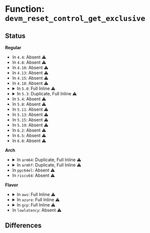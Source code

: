 # Function: <code>devm_reset_control_get_exclusive</code>

## Status
<b>Regular</b>
<ul>
<li>
In <code>4.4</code>: Absent ⚠️
</li>
<li>
In <code>4.8</code>: Absent ⚠️
</li>
<li>
In <code>4.10</code>: Absent ⚠️
</li>
<li>
In <code>4.13</code>: Absent ⚠️
</li>
<li>
In <code>4.15</code>: Absent ⚠️
</li>
<li>
In <code>4.18</code>: Absent ⚠️
</li>
<li>
<details>
<summary>In <code>5.0</code>: Full Inline ⚠️</summary>

**Collision:** Unique Static

**Inline:** Full

**Transformation:** False

**Instances:**

```
In drivers/pci/controller/dwc/pci-meson.c (ffffffff81560df8)
Location: include/linux/reset.h:279
Inline: True
Inline callers:
  - drivers/pci/controller/dwc/pci-meson.c:meson_pcie_probe
```
</details>
</li>
<li>
<details>
<summary>In <code>5.3</code>: Duplicate, Full Inline ⚠️</summary>

**Collision:** Static Duplication

**Inline:** Full

**Transformation:** False

**Instances:**

```
In drivers/pci/controller/dwc/pci-meson.c (ffffffff81590f77)
Location: include/linux/reset.h:317
Inline: True
Inline callers:
  - drivers/pci/controller/dwc/pci-meson.c:meson_pcie_probe
```
```
In drivers/net/phy/mdio_bus.c (ffffffff8179a562)
Location: include/linux/reset.h:317
Inline: True
Inline callers:
  - drivers/net/phy/mdio_bus.c:mdiobus_register_device
```
</details>
</li>
<li>
In <code>5.4</code>: Absent ⚠️
</li>
<li>
In <code>5.8</code>: Absent ⚠️
</li>
<li>
In <code>5.11</code>: Absent ⚠️
</li>
<li>
In <code>5.13</code>: Absent ⚠️
</li>
<li>
In <code>5.15</code>: Absent ⚠️
</li>
<li>
In <code>5.19</code>: Absent ⚠️
</li>
<li>
In <code>6.2</code>: Absent ⚠️
</li>
<li>
In <code>6.5</code>: Absent ⚠️
</li>
<li>
In <code>6.8</code>: Absent ⚠️
</li>
</ul>
<b>Arch</b>
<ul>
<li>
<details>
<summary>In <code>arm64</code>: Duplicate, Full Inline ⚠️</summary>

**Collision:** Static Duplication

**Inline:** Full

**Transformation:** False

**Instances:**

```
In drivers/pinctrl/sunxi/pinctrl-sun6i-a31-r.c (ffff8000106b6d90)
Location: include/linux/reset.h:317
Inline: True
Inline callers:
  - drivers/pinctrl/sunxi/pinctrl-sun6i-a31-r.c:sun6i_a31_r_pinctrl_probe
```
```
In drivers/pinctrl/sunxi/pinctrl-sun8i-a23-r.c (ffff8000106b6e80)
Location: include/linux/reset.h:317
Inline: True
Inline callers:
  - drivers/pinctrl/sunxi/pinctrl-sun8i-a23-r.c:sun8i_a23_r_pinctrl_probe
```
```
In drivers/pci/controller/pcie-rockchip.c (ffff800010728a30)
Location: include/linux/reset.h:317
Inline: True
Inline callers:
  - drivers/pci/controller/pcie-rockchip.c:rockchip_pcie_parse_dt
  - drivers/pci/controller/pcie-rockchip.c:rockchip_pcie_parse_dt
  - drivers/pci/controller/pcie-rockchip.c:rockchip_pcie_parse_dt
  - drivers/pci/controller/pcie-rockchip.c:rockchip_pcie_parse_dt
  - drivers/pci/controller/pcie-rockchip.c:rockchip_pcie_parse_dt
  - drivers/pci/controller/pcie-rockchip.c:rockchip_pcie_parse_dt
  - drivers/pci/controller/pcie-rockchip.c:rockchip_pcie_parse_dt
```
```
In drivers/pci/controller/dwc/pci-imx6.c (ffff80001073195c)
Location: include/linux/reset.h:317
Inline: True
Inline callers:
  - drivers/pci/controller/dwc/pci-imx6.c:imx6_pcie_probe
  - drivers/pci/controller/dwc/pci-imx6.c:imx6_pcie_probe
```
```
In drivers/pci/controller/dwc/pcie-qcom.c (ffff800010733dec)
Location: include/linux/reset.h:317
Inline: True
Inline callers:
  - drivers/pci/controller/dwc/pcie-qcom.c:qcom_pcie_get_resources_2_3_3
  - drivers/pci/controller/dwc/pcie-qcom.c:qcom_pcie_get_resources_2_4_0
  - drivers/pci/controller/dwc/pcie-qcom.c:qcom_pcie_get_resources_2_4_0
  - drivers/pci/controller/dwc/pcie-qcom.c:qcom_pcie_get_resources_2_4_0
  - drivers/pci/controller/dwc/pcie-qcom.c:qcom_pcie_get_resources_2_4_0
  - drivers/pci/controller/dwc/pcie-qcom.c:qcom_pcie_get_resources_2_4_0
  - drivers/pci/controller/dwc/pcie-qcom.c:qcom_pcie_get_resources_2_4_0
  - drivers/pci/controller/dwc/pcie-qcom.c:qcom_pcie_get_resources_2_4_0
  - drivers/pci/controller/dwc/pcie-qcom.c:qcom_pcie_get_resources_2_4_0
  - drivers/pci/controller/dwc/pcie-qcom.c:qcom_pcie_get_resources_2_4_0
  - drivers/pci/controller/dwc/pcie-qcom.c:qcom_pcie_get_resources_2_4_0
  - drivers/pci/controller/dwc/pcie-qcom.c:qcom_pcie_get_resources_2_4_0
  - drivers/pci/controller/dwc/pcie-qcom.c:qcom_pcie_get_resources_2_4_0
  - drivers/pci/controller/dwc/pcie-qcom.c:qcom_pcie_get_resources_1_0_0
  - drivers/pci/controller/dwc/pcie-qcom.c:qcom_pcie_get_resources_2_1_0
  - drivers/pci/controller/dwc/pcie-qcom.c:qcom_pcie_get_resources_2_1_0
  - drivers/pci/controller/dwc/pcie-qcom.c:qcom_pcie_get_resources_2_1_0
  - drivers/pci/controller/dwc/pcie-qcom.c:qcom_pcie_get_resources_2_1_0
  - drivers/pci/controller/dwc/pcie-qcom.c:qcom_pcie_get_resources_2_1_0
```
```
In drivers/pci/controller/dwc/pcie-histb.c (ffff800010736ad4)
Location: include/linux/reset.h:317
Inline: True
Inline callers:
  - drivers/pci/controller/dwc/pcie-histb.c:histb_pcie_probe
  - drivers/pci/controller/dwc/pcie-histb.c:histb_pcie_probe
  - drivers/pci/controller/dwc/pcie-histb.c:histb_pcie_probe
```
```
In drivers/clk/sunxi/clk-sun9i-mmc.c (ffff8000107f347c)
Location: include/linux/reset.h:317
Inline: True
Inline callers:
  - drivers/clk/sunxi/clk-sun9i-mmc.c:sun9i_a80_mmc_config_clk_probe
```
```
In drivers/clk/sunxi-ng/ccu-sun8i-de2.c (ffff8000107f9db8)
Location: include/linux/reset.h:317
Inline: True
Inline callers:
  - drivers/clk/sunxi-ng/ccu-sun8i-de2.c:sunxi_de2_clk_probe
```
</details>
</li>
<li>
<details>
<summary>In <code>armhf</code>: Duplicate, Full Inline ⚠️</summary>

**Collision:** Static Duplication

**Inline:** Full

**Transformation:** False

**Instances:**

```
In drivers/pinctrl/tegra/pinctrl-tegra-xusb.c (c0844020)
Location: include/linux/reset.h:317
Inline: True
Inline callers:
  - drivers/pinctrl/tegra/pinctrl-tegra-xusb.c:tegra_xusb_padctl_legacy_probe
```
```
In drivers/pci/controller/pci-tegra.c (c08ac090)
Location: include/linux/reset.h:317
Inline: True
Inline callers:
  - drivers/pci/controller/pci-tegra.c:tegra_pcie_get_resources
  - drivers/pci/controller/pci-tegra.c:tegra_pcie_get_resources
  - drivers/pci/controller/pci-tegra.c:tegra_pcie_get_resources
```
```
In drivers/pci/controller/pcie-rockchip.c (c08b3910)
Location: include/linux/reset.h:317
Inline: True
Inline callers:
  - drivers/pci/controller/pcie-rockchip.c:rockchip_pcie_parse_dt
  - drivers/pci/controller/pcie-rockchip.c:rockchip_pcie_parse_dt
  - drivers/pci/controller/pcie-rockchip.c:rockchip_pcie_parse_dt
  - drivers/pci/controller/pcie-rockchip.c:rockchip_pcie_parse_dt
  - drivers/pci/controller/pcie-rockchip.c:rockchip_pcie_parse_dt
  - drivers/pci/controller/pcie-rockchip.c:rockchip_pcie_parse_dt
  - drivers/pci/controller/pcie-rockchip.c:rockchip_pcie_parse_dt
```
```
In drivers/pci/controller/dwc/pci-imx6.c (c08bb700)
Location: include/linux/reset.h:317
Inline: True
Inline callers:
  - drivers/pci/controller/dwc/pci-imx6.c:imx6_pcie_probe
  - drivers/pci/controller/dwc/pci-imx6.c:imx6_pcie_probe
```
```
In drivers/pci/controller/dwc/pcie-qcom.c (c08bcb34)
Location: include/linux/reset.h:317
Inline: True
Inline callers:
  - drivers/pci/controller/dwc/pcie-qcom.c:qcom_pcie_get_resources_2_3_3
  - drivers/pci/controller/dwc/pcie-qcom.c:qcom_pcie_get_resources_2_4_0
  - drivers/pci/controller/dwc/pcie-qcom.c:qcom_pcie_get_resources_2_4_0
  - drivers/pci/controller/dwc/pcie-qcom.c:qcom_pcie_get_resources_2_4_0
  - drivers/pci/controller/dwc/pcie-qcom.c:qcom_pcie_get_resources_2_4_0
  - drivers/pci/controller/dwc/pcie-qcom.c:qcom_pcie_get_resources_2_4_0
  - drivers/pci/controller/dwc/pcie-qcom.c:qcom_pcie_get_resources_2_4_0
  - drivers/pci/controller/dwc/pcie-qcom.c:qcom_pcie_get_resources_2_4_0
  - drivers/pci/controller/dwc/pcie-qcom.c:qcom_pcie_get_resources_2_4_0
  - drivers/pci/controller/dwc/pcie-qcom.c:qcom_pcie_get_resources_2_4_0
  - drivers/pci/controller/dwc/pcie-qcom.c:qcom_pcie_get_resources_2_4_0
  - drivers/pci/controller/dwc/pcie-qcom.c:qcom_pcie_get_resources_2_4_0
  - drivers/pci/controller/dwc/pcie-qcom.c:qcom_pcie_get_resources_2_4_0
  - drivers/pci/controller/dwc/pcie-qcom.c:qcom_pcie_get_resources_1_0_0
  - drivers/pci/controller/dwc/pcie-qcom.c:qcom_pcie_get_resources_2_1_0
  - drivers/pci/controller/dwc/pcie-qcom.c:qcom_pcie_get_resources_2_1_0
  - drivers/pci/controller/dwc/pcie-qcom.c:qcom_pcie_get_resources_2_1_0
  - drivers/pci/controller/dwc/pcie-qcom.c:qcom_pcie_get_resources_2_1_0
  - drivers/pci/controller/dwc/pcie-qcom.c:qcom_pcie_get_resources_2_1_0
```
```
In drivers/pci/controller/dwc/pcie-histb.c (c08bea4c)
Location: include/linux/reset.h:317
Inline: True
Inline callers:
  - drivers/pci/controller/dwc/pcie-histb.c:histb_pcie_probe
  - drivers/pci/controller/dwc/pcie-histb.c:histb_pcie_probe
  - drivers/pci/controller/dwc/pcie-histb.c:histb_pcie_probe
```
```
In drivers/clk/tegra/clk-dfll.c (c090cd64)
Location: include/linux/reset.h:317
Inline: True
Inline callers:
  - drivers/clk/tegra/clk-dfll.c:tegra_dfll_register
```
```
In drivers/dma/tegra20-apb-dma.c (c092a598)
Location: include/linux/reset.h:317
Inline: True
Inline callers:
  - drivers/dma/tegra20-apb-dma.c:tegra_dma_probe
```
</details>
</li>
<li>
In <code>ppc64el</code>: Absent ⚠️
</li>
<li>
In <code>riscv64</code>: Absent ⚠️
</li>
</ul>
<b>Flavor</b>
<ul>
<li>
<details>
<summary>In <code>aws</code>: Full Inline ⚠️</summary>

**Collision:** Unique Static

**Inline:** Full

**Transformation:** False

**Instances:**

```
In drivers/pci/controller/dwc/pci-meson.c (ffffffff815a6467)
Location: include/linux/reset.h:317
Inline: True
Inline callers:
  - drivers/pci/controller/dwc/pci-meson.c:meson_pcie_probe
```
</details>
</li>
<li>
<details>
<summary>In <code>azure</code>: Full Inline ⚠️</summary>

**Collision:** Unique Static

**Inline:** Full

**Transformation:** False

**Instances:**

```
In drivers/pci/controller/dwc/pci-meson.c (ffffffff81595607)
Location: include/linux/reset.h:317
Inline: True
Inline callers:
  - drivers/pci/controller/dwc/pci-meson.c:meson_pcie_probe
```
</details>
</li>
<li>
<details>
<summary>In <code>gcp</code>: Full Inline ⚠️</summary>

**Collision:** Unique Static

**Inline:** Full

**Transformation:** False

**Instances:**

```
In drivers/pci/controller/dwc/pci-meson.c (ffffffff815a69f7)
Location: include/linux/reset.h:317
Inline: True
Inline callers:
  - drivers/pci/controller/dwc/pci-meson.c:meson_pcie_probe
```
</details>
</li>
<li>
In <code>lowlatency</code>: Absent ⚠️
</li>
</ul>

## Differences

